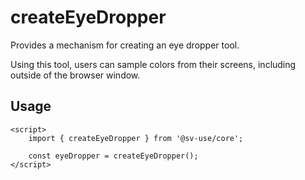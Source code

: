 # createEyeDropper

Provides a mechanism for creating an eye dropper tool.

Using this tool, users can sample colors from their screens, including outside of the browser window.

## Usage

```svelte
<script>
	import { createEyeDropper } from '@sv-use/core';

	const eyeDropper = createEyeDropper();
</script>
```
